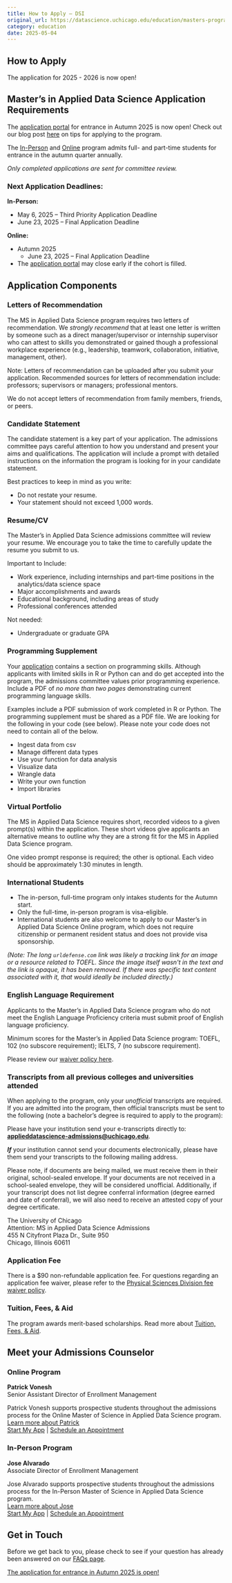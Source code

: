 ```yaml
---
title: How to Apply – DSI
original_url: https://datascience.uchicago.edu/education/masters-programs/ms-in-applied-data-science/how-to-apply
category: education
date: 2025-05-04
---
```


## How to Apply

The application for 2025 - 2026 is now open!

## Master’s in Applied Data Science Application Requirements

The [application portal](https://apply-psd.uchicago.edu/apply/) for entrance in Autumn 2025 is now open! Check out our blog post [here](https://datascience.uchicago.edu/news/applying-to-the-ms-in-applied-data-science-program-heres-what-we-look-for/) on tips for applying to the program.

The [In-Person](https://datascience.uchicago.edu/education/masters-programs/in-person-program/) and [Online](https://datascience.uchicago.edu/education/masters-programs/online-program/) program admits full- and part-time students for entrance in the autumn quarter annually.

*Only completed applications are sent for committee review.*

### Next Application Deadlines:

**In-Person:**
* May 6, 2025 – Third Priority Application Deadline
* June 23, 2025 – Final Application Deadline

**Online:**
* Autumn 2025
  * June 23, 2025 – Final Application Deadline
* The [application portal](https://apply-psd.uchicago.edu/apply/) may close early if the cohort is filled.

## Application Components

### Letters of Recommendation

The MS in Applied Data Science program requires two letters of recommendation. We *strongly recommend* that at least one letter is written by someone such as a direct manager/supervisor or internship supervisor who can attest to skills you demonstrated or gained though a professional workplace experience (e.g., leadership, teamwork, collaboration, initiative, management, other).

Note: Letters of recommendation can be uploaded after you submit your application. Recommended sources for letters of recommendation include: professors; supervisors or managers; professional mentors.

We do not accept letters of recommendation from family members, friends, or peers.

### Candidate Statement

The candidate statement is a key part of your application. The admissions committee pays careful attention to how you understand and present your aims and qualifications. The application will include a prompt with detailed instructions on the information the program is looking for in your candidate statement.

Best practices to keep in mind as you write:
* Do not restate your resume.
* Your statement should not exceed 1,000 words.

### Resume/CV

The Master’s in Applied Data Science admissions committee will review your resume. We encourage you to take the time to carefully update the resume you submit to us.

Important to Include:
* Work experience, including internships and part-time positions in the analytics/data science space
* Major accomplishments and awards
* Educational background, including areas of study
* Professional conferences attended

Not needed:
* Undergraduate or graduate GPA

### Programming Supplement

Your [application](https://apply-psd.uchicago.edu/apply/) contains a section on programming skills. Although applicants with limited skills in R or Python can and do get accepted into the program, the admissions committee values prior programming experience. Include a PDF of *no more than two pages* demonstrating current programming language skills.

Examples include a PDF submission of work completed in R or Python. The programming supplement must be shared as a PDF file. We are looking for the following in your code (see below). Please note your code does not need to contain all of the below.
* Ingest data from csv
* Manage different data types
* Use your function for data analysis
* Visualize data
* Wrangle data
* Write your own function
* Import libraries

### Virtual Portfolio

The MS in Applied Data Science requires short, recorded videos to a given prompt(s) within the application. These short videos give applicants an alternative means to outline why they are a strong fit for the MS in Applied Data Science program.

One video prompt response is required; the other is optional. Each video should be approximately 1:30 minutes in length.

### International Students

* The in-person, full-time program only intakes students for the Autumn start.
* Only the full-time, in-person program is visa-eligible.
* International students are also welcome to apply to our Master’s in Applied Data Science Online program, which does not require citizenship or permanent resident status and does not provide visa sponsorship.

*(Note: The long `urldefense.com` link was likely a tracking link for an image or a resource related to TOEFL. Since the image itself wasn't in the text and the link is opaque, it has been removed. If there was specific text content associated with it, that would ideally be included directly.)*

### English Language Requirement

Applicants to the Master’s in Applied Data Science program who do not meet the English Language Proficiency criteria must submit proof of English language proficiency.

Minimum scores for the Master’s in Applied Data Science program: TOEFL, 102 (no subscore requirement); IELTS, 7 (no subscore requirement).

Please review our [waiver policy here](https://grad.uchicago.edu/admissions/apply/english-language-requirements/).

### Transcripts from all previous colleges and universities attended

When applying to the program, only your *unofficial* transcripts are required. If you are admitted into the program, then official transcripts must be sent to the following (note a bachelor’s degree is required to apply to the program):

Please have your institution send your e-transcripts directly to:  
**applieddatascience-admissions@uchicago.edu**.

***If*** your institution cannot send your documents electronically, please have them send your transcripts to the following mailing address.

Please note, if documents are being mailed, we must receive them in their original, school-sealed envelope. If your documents are not received in a school-sealed envelope, they will be considered unofficial. Additionally, if your transcript does not list degree conferral information (degree earned and date of conferral), we will also need to receive an attested copy of your degree certificate.

The University of Chicago  
Attention: MS in Applied Data Science Admissions  
455 N Cityfront Plaza Dr., Suite 950  
Chicago, Illinois 60611

### Application Fee

There is a $90 non-refundable application fee. For questions regarding an application fee waiver, please refer to the [Physical Sciences Division fee waiver policy](https://physicalsciences.uchicago.edu/academics/admissions/application-requirements/#FeeWaiver).

### Tuition, Fees, & Aid

The program awards merit-based scholarships. Read more about [Tuition, Fees, & Aid](https://datascience.uchicago.edu/education/tuition-fees-aid/).

## Meet your Admissions Counselor

### Online Program

**Patrick Vonesh**  
Senior Assistant Director of Enrollment Management

Patrick Vonesh supports prospective students throughout the admissions process for the Online Master of Science in Applied Data Science program.  
[Learn more about Patrick](https://datascience.uchicago.edu/people/patrick-vonesh/)  
[Start My App](https://apply-psd.uchicago.edu/apply/) | [Schedule an Appointment](https://apply-psd.uchicago.edu/portal/onlinemsads)

### In-Person Program

**Jose Alvarado**  
Associate Director of Enrollment Management

Jose Alvarado supports prospective students throughout the admissions process for the In-Person Master of Science in Applied Data Science program.  
[Learn more about Jose](https://datascience.uchicago.edu/people/jose-alvarado/)  
[Start My App](https://apply-psd.uchicago.edu/apply/) | [Schedule an Appointment](https://apply-psd.uchicago.edu/portal/inpersonmsads)

## Get in Touch

Before we get back to you, please check to see if your question has already been answered on our [FAQs page](https://datascience.uchicago.edu/education/masters-programs/ms-in-applied-data-science/faqs/).

[The application for entrance in Autumn 2025 is open!](https://apply-psd.uchicago.edu/apply/)
